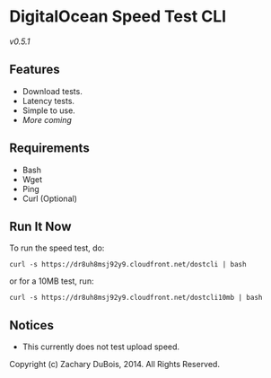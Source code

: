 # DigitalOcean Speed Test CLI

*v0.5.1*

## Features

- Download tests.
- Latency tests.
- Simple to use.
- *More coming*

## Requirements

- Bash
- Wget
- Ping
- Curl (Optional)

## Run It Now

To run the speed test, do:

    curl -s https://dr8uh8msj92y9.cloudfront.net/dostcli | bash

or for a 10MB test, run:

    curl -s https://dr8uh8msj92y9.cloudfront.net/dostcli10mb | bash

## Notices

- This currently does not test upload speed.

Copyright (c) Zachary DuBois, 2014. All Rights Reserved.
